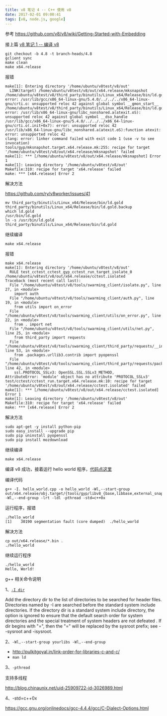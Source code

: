 ```yaml
---
title: v8 笔记 4 -- C++ 使用 v8
date: 2017-02-01 09:00:41
tags: [v8, node.js, google]
---
```



参考 <https://github.com/v8/v8/wiki/Getting-Started-with-Embedding>

接上篇 [v8 笔记 1 -- 编译 v8](../../../../2017/01/26/v8-笔记-1-编译-v8/)

<!--more-->


```
git checkout -b 4.8 -t branch-heads/4.8
gclient sync
make clean
make x64.release
```

报错

```
make[1]: Entering directory '/home/ubuntu/v8test/v8/out'
  LINK(target) /home/ubuntu/v8test/v8/out/x64.release/mksnapshot
/home/ubuntu/v8test/v8/third_party/binutils/Linux_x64/Release/bin/ld.gold: error: /usr/lib/gcc/x86_64-linux-gnu/5.4.0/../../../x86_64-linux-gnu/crti.o: unsupported reloc 42 against global symbol __gmon_start__
/home/ubuntu/v8test/v8/third_party/binutils/Linux_x64/Release/bin/ld.gold: error: /usr/lib/x86_64-linux-gnu/libc_nonshared.a(atexit.oS): unsupported reloc 42 against global symbol __dso_handle
/usr/lib/gcc/x86_64-linux-gnu/5.4.0/../../../x86_64-linux-gnu/crti.o(.init+0x7): error: unsupported reloc 42
/usr/lib/x86_64-linux-gnu/libc_nonshared.a(atexit.oS):function atexit: error: unsupported reloc 42
clang: error: linker command failed with exit code 1 (use -v to see invocation)
tools/gyp/mksnapshot.target.x64.release.mk:255: recipe for target '/home/ubuntu/v8test/v8/out/x64.release/mksnapshot' failed
make[1]: *** [/home/ubuntu/v8test/v8/out/x64.release/mksnapshot] Error 1
make[1]: Leaving directory '/home/ubuntu/v8test/v8/out'
Makefile:310: recipe for target 'x64.release' failed
make: *** [x64.release] Error 2
```


解决方法

<https://github.com/ry/v8worker/issues/41>

```
mv third_party/binutils/Linux_x64/Release/bin/ld.gold third_party/binutils/Linux_x64/Release/bin/ld.gold.backup
which ld.gold
/usr/bin/ld.gold
ln -s /usr/bin/ld.gold third_party/binutils/Linux_x64/Release/bin/ld.gold
```

继续编译

`make x64.release`

报错


```
make x64.release
make[1]: Entering directory '/home/ubuntu/v8test/v8/out'
  RULE test_cctest_cctest_gyp_cctest_run_target_isolate_0 /home/ubuntu/v8test/v8/out/x64.release/cctest.isolated
Traceback (most recent call last):
  File "/home/ubuntu/v8test/v8/tools/swarming_client/isolate.py", line 27, in <module>
    import auth
  File "/home/ubuntu/v8test/v8/tools/swarming_client/auth.py", line 19, in <module>
    from utils import on_error
  File "/home/ubuntu/v8test/v8/tools/swarming_client/utils/on_error.py", line 22, in <module>
    from . import net
  File "/home/ubuntu/v8test/v8/tools/swarming_client/utils/net.py", line 25, in <module>
    from third_party import requests
  File "/home/ubuntu/v8test/v8/tools/swarming_client/third_party/requests/__init__.py", line 53, in <module>
    from .packages.urllib3.contrib import pyopenssl
  File "/home/ubuntu/v8test/v8/tools/swarming_client/third_party/requests/packages/urllib3/contrib/pyopenssl.py", line 42, in <module>
    ssl.PROTOCOL_SSLv3: OpenSSL.SSL.SSLv3_METHOD,
AttributeError: 'module' object has no attribute 'PROTOCOL_SSLv3'
test/cctest/cctest_run.target.x64.release.mk:10: recipe for target '/home/ubuntu/v8test/v8/out/x64.release/cctest.isolated' failed
make[1]: *** [/home/ubuntu/v8test/v8/out/x64.release/cctest.isolated] Error 1
make[1]: Leaving directory '/home/ubuntu/v8test/v8/out'
Makefile:310: recipe for target 'x64.release' failed
make: *** [x64.release] Error 2
```

解决方法

```
sudo apt-get -y install python-pip
sudo easy_install --upgrade pip
sudo pip uninstall pyopenssl
sudo pip install mozdownload
```


继续编译

`make x64.release`



编译 v8 成功，接着运行 hello world 程序，[代码点这里](https://chromium.googlesource.com/v8/v8/+/branch-heads/4.8/samples/hello-world.cc)

编译代码

```
g++ -I. hello_world.cpp -o hello_world -Wl,--start-group out/x64.release/obj.target/{tools/gyp/libv8_{base,libbase,external_snapshot,libplatform},third_party/icu/libicu{uc,i18n,data}}.a -Wl,--end-group -lrt -ldl -pthread -std=c++0x
```


运行程序，报错

```
./hello_world
[1]    30190 segmentation fault (core dumped)  ./hello_world
```

解决方法

```
cp out/x64.release/*.bin .
./hello_world
```

继续运行程序

```
./hello_world
Hello, World!
```

g++ 相关命令说明

1、[`-I dir`](https://linux.die.net/man/1/g++)


Add the directory dir to the list of directories to be searched for header files. Directories named by -I are searched before the standard system include directories. If the directory dir is a standard system include directory, the option is ignored to ensure that the default search order for system directories and the special treatment of system headers are not defeated . If dir begins with "=", then the "=" will be replaced by the sysroot prefix; see --sysroot and -isysroot.


2、`-Wl,--start-group yourlibs -Wl,--end-group`

* <http://pulkitgoyal.in/link-order-for-libraries-c-and-c/>
* `man ld`

3、`-pthread`

支持多线程

<http://blog.chinaunix.net/uid-25909722-id-3026989.html>

4、-std=c++0x

<https://gcc.gnu.org/onlinedocs/gcc-4.4.4/gcc/C-Dialect-Options.html>

